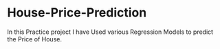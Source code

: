 # House-Price-Prediction
In this Practice project I have Used various Regression Models to predict the Price of House.
